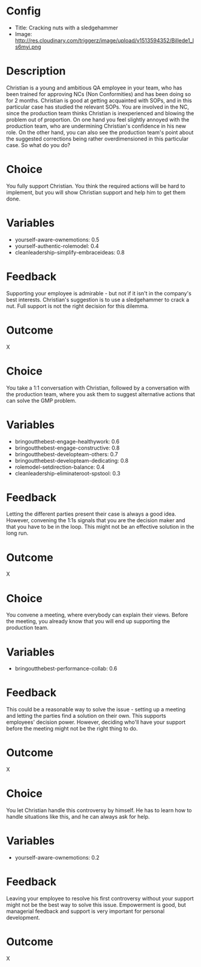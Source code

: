 # Config
 - Title: Cracking nuts with a sledgehammer  
 - Image: http://res.cloudinary.com/triggerz/image/upload/v1513594352/Billede1_ls6myi.png

# Description

Christian is a young and ambitious QA employee in your team, who has been trained for approving NCs (Non Conformities) and has been doing so for 2 months. Christian is good at getting acquainted with SOPs, and in this particular case has studied the relevant SOPs. You are involved in the NC, since the production team thinks Christian is inexperienced and blowing the problem out of proportion. On one hand you feel slightly annoyed with the production team, who are undermining Christian's confidence in his new role. On the other hand, you can also see the production team's point about the suggested corrections being rather overdimensioned in this particular case. So what do you do?

# Choice
You fully support Christian. You think the required actions will be hard to implement, but you will  show Christian support and help him to get them done. 

# Variables
 - yourself-aware-ownemotions: 0.5
 - yourself-authentic-rolemodel: 0.4
 - cleanleadership-simplify-embraceideas: 0.8
 
# Feedback
Supporting your employee is admirable - but not if it isn't in the company's best interests. Christian's suggestion is to use a sledgehammer to crack a nut. Full support is not the right decision for this dilemma. 

# Outcome
X

# Choice
You take a 1:1 conversation with Christian, followed by a conversation with the production team, where you ask them to suggest alternative actions that can solve the GMP problem. 

# Variables
 - bringoutthebest-engage-healthywork: 0.6
 - bringoutthebest-engage-constructive: 0.8
 - bringoutthebest-developteam-others: 0.7
 - bringoutthebest-developteam-dedicating: 0.8
 - rolemodel-setdirection-balance: 0.4
 - cleanleadership-eliminateroot-spstool: 0.3
 
# Feedback
Letting the different parties present their case is always a good idea. However, convening the 1:1s signals that you are the decision maker and that you have to be in the loop. This might not be an effective solution in the long run. 

# Outcome
X

# Choice
You convene a meeting, where everybody can explain their views. Before the meeting, you already know that you will end up supporting the production team. 

# Variables
 - bringoutthebest-performance-collab: 0.6
 
# Feedback
This could be a reasonable way to solve the issue - setting up a meeting and letting the parties find a solution on their own. This supports employees' decision power. However, deciding who'll have your support before the meeting might not be the right thing to do. 

# Outcome
X

# Choice
You let Christian handle this controversy by himself. He has to learn how to handle situations like this, and he can always ask for help.

# Variables
 - yourself-aware-ownemotions: 0.2

# Feedback
Leaving your employee to resolve his first controversy without your support might not be the best way to solve this issue. Empowerment is good, but managerial feedback and support is very important for personal development. 

# Outcome
X

